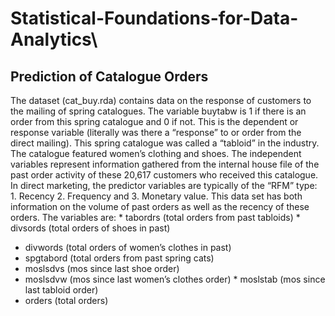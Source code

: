 # Statistical-Foundations-for-Data-Analytics\
## Prediction of Catalogue Orders
The dataset \(cat_buy.rda\) contains data on the response of customers to the mailing of spring catalogues. The variable buytabw is 1 if there is an order from this spring catalogue and 0 if not. This is the dependent or response variable (literally was there a “response” to or order from the direct mailing).
This spring catalogue was called a “tabloid” in the industry. The catalogue featured women’s clothing and shoes. The independent variables represent information gathered from the internal house file of the past order activity of these 20,617 customers who received this catalogue.
In direct marketing, the predictor variables are typically of the “RFM” type: 1. Recency 2. Frequency and 3. Monetary value. This data set has both information on the volume of past orders as well as the recency of these orders.
The variables are: * tabordrs (total orders from past tabloids) * divsords (total orders of shoes in past)
* divwords (total orders of women’s clothes in past)
* spgtabord (total orders from past spring cats)
* moslsdvs (mos since last shoe order)
* moslsdvw (mos since last women’s clothes order) * moslstab (mos since last tabloid order)
* orders (total orders)
